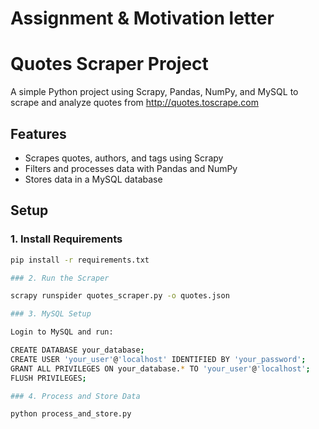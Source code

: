 # Assignment & Motivation letter

# Quotes Scraper Project

A simple Python project using Scrapy, Pandas, NumPy, and MySQL to scrape and analyze quotes from http://quotes.toscrape.com

## Features 
- Scrapes quotes, authors, and tags using Scrapy 
- Filters and processes data with Pandas and NumPy 
- Stores data in a MySQL database 

## Setup 

### 1. Install Requirements 
```bash 
pip install -r requirements.txt 

### 2. Run the Scraper

scrapy runspider quotes_scraper.py -o quotes.json 

### 3. MySQL Setup

Login to MySQL and run:

CREATE DATABASE your_database;
CREATE USER 'your_user'@'localhost' IDENTIFIED BY 'your_password'; 
GRANT ALL PRIVILEGES ON your_database.* TO 'your_user'@'localhost'; 
FLUSH PRIVILEGES;

### 4. Process and Store Data 

python process_and_store.py 